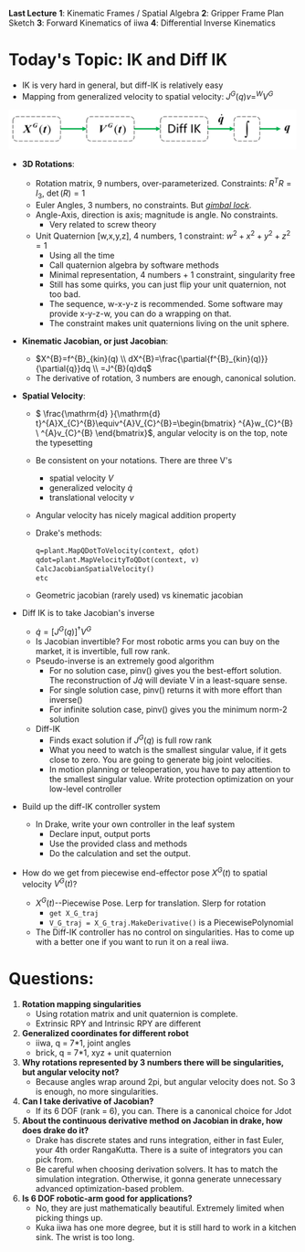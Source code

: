 **Last Lecture** 
**1**: Kinematic Frames / Spatial Algebra
**2**: Gripper Frame Plan Sketch
**3**: Forward Kinematics of iiwa
**4**: Differential Inverse Kinematics

# Today's Topic: IK and Diff IK
- IK is very hard in general, but diff-IK is relatively easy
- Mapping from generalized velocity to spatial velocity: $J^{G}(q)v=^{W}V^{G}$

![image](./diagram1.PNG)

- **3D Rotations**:
  - Rotation matrix, 9 numbers, over-parameterized. Constraints: $R^{T}R= I_3,$ $\det(R)= 1$
  - Euler Angles, 3 numbers, no constraints. But [*gimbal lock*](https://iwant2study.org/lookangejss/math/ejss_model_glimbal8wee02/glimbal8wee02_Simulation.xhtml#google_vignette).
  - Angle-Axis, direction is axis; magnitude is angle. No constraints.
    - Very related to screw theory
  - Unit Quaternion [w,x,y,z], 4 numbers, 1 constraint: $w^2+x^2+y^2+z^2 = 1$
    - Using all the time
    - Call quaternion algebra by software methods
    - Minimal representation, 4 numbers + 1 constraint, singularity free
    - Still has some quirks, you can just flip your unit quaternion, not too bad.
    - The sequence, w-x-y-z is recommended. Some software may provide x-y-z-w, you can do a wrapping on that. 
    - The constraint makes unit quaternions living on the unit sphere.

- **Kinematic Jacobian, or just Jacobian**:
  - $X^{B}=f^{B}_{kin}(q) \\
  dX^{B}=\frac{\partial{f^{B}_{kin}(q)}}{\partial{q}}dq \\
  =J^{B}(q)dq$
  - The derivative of rotation, 3 numbers are enough, canonical solution. 

- **Spatial Velocity**:
  - $ \frac{\mathrm{d} }{\mathrm{d} t}^{A}X_{C}^{B}\equiv^{A}V_{C}^{B}=\begin{bmatrix}
  ^{A}w_{C}^{B}  
  \\ 
  ^{A}v_{C}^{B}
  \end{bmatrix}$, angular velocity is on the top, note the typesetting
  - Be consistent on your notations. There are three V's
    - spatial velocity $V$
    - generalized velocity $\dot{q}$
    - translational velocity $v$
  - Angular velocity has nicely magical addition property
  - Drake's methods:
    ```
    q=plant.MapQDotToVelocity(context, qdot)
    qdot=plant.MapVelocityToQDot(context, v)
    CalcJacobianSpatialVelocity()
    etc
    ```



  - Geometric jacobian (rarely used) vs kinematic jacobian

- Diff IK is to take Jacobian's inverse
  - $\dot{q}=[J^{G}(q)]^{\dagger}V^{G}$
  - Is Jacobian invertible? For most robotic arms you can buy on the market, it is invertible, full row rank.
  - Pseudo-inverse is an extremely good algorithm
    - For no solution case, pinv() gives you the best-effort solution. The reconstruction of $J\dot{q}$ will deviate V in a least-square sense.
    - For single solution case, pinv() returns it with more effort than inverse()
    - For infinite solution case, pinv() gives you the minimum norm-2 solution
  - Diff-IK
    - Finds exact solution if $J^{G}(q)$ is full row rank
    - What you need to watch is the smallest singular value, if it gets close to zero. You are going to generate big joint velocities.
    - In motion planning or teleoperation, you have to pay attention to the smallest singular value. Write protection optimization on your low-level controller

- Build up the diff-IK controller system
  - In Drake, write your own controller in the leaf system
    - Declare input, output ports
    - Use the provided class and methods
    - Do the calculation and set the output.

- How do we get from piecewise end-effector pose $X^{G}(t)$ to spatial velocity $V^{G}(t)$?
  - $X^{G}(t)$--Piecewise Pose. Lerp for translation. Slerp for rotation
    - `get X_G_traj`
    - `V_G_traj = X_G_traj.MakeDerivative()` is a PiecewisePolynomial
  - The Diff-IK controller has no control on singularities. Has to come up with a better one if you want to run it on a real iiwa.

# Questions:
1. **Rotation mapping singularities**
   - Using rotation matrix and unit quaternion is complete.
   - Extrinsic RPY and Intrinsic RPY are different
2. **Generalized coordinates for different robot**
   - iiwa, q = 7*1, joint angles
   - brick, q = 7*1, xyz + unit quaternion
3. **Why rotations represented by 3 numbers there will be singularities, but angular velocity not?**
   - Because angles wrap around 2pi, but angular velocity does not. So 3 is enough, no more singularities.
4. **Can I take derivative of Jacobian?**
   - If its 6 DOF (rank = 6), you can. There is a canonical choice for Jdot
5. **About the continuous derivative method on Jacobian in drake, how does drake do it?**
   - Drake has discrete states and runs integration, either in fast Euler, your 4th order RangaKutta. There is a suite of integrators you can pick from.
   - Be careful when choosing derivation solvers. It has to match the simulation integration. Otherwise, it gonna generate unnecessary advanced optimization-based problem.
6. **Is 6 DOF robotic-arm good for applications?**
   - No, they are just mathematically beautiful. Extremely limited when picking things up.
   - Kuka iiwa has one more degree, but it is still hard to work in a kitchen sink. The wrist is too long.
